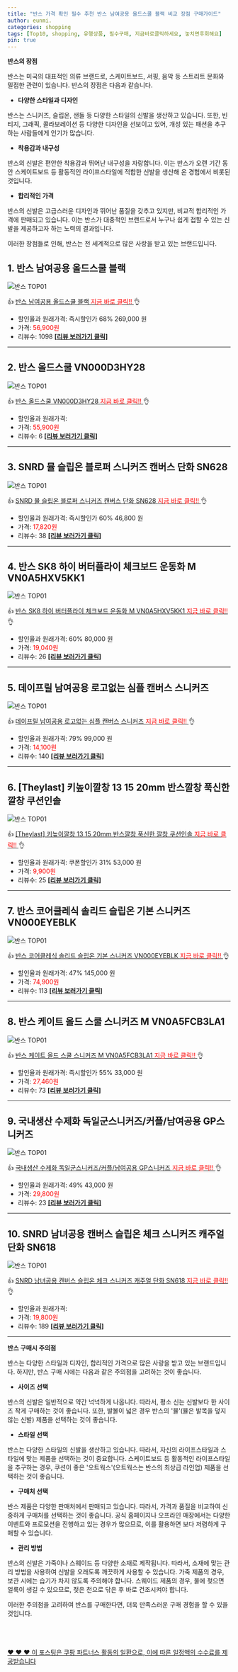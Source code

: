```yaml
---
title: "반스 가격 확인 필수 추천 반스 남여공용 올드스쿨 블랙 비교 장점 구매가이드"
author: eunmi.
categories: shopping
tags: [Top10, shopping, 유행상품, 필수구매, 지금바로클릭하세요, 놓치면후회해요]
pin: true
---
```

**반스의 장점**

반스는 미국의 대표적인 의류 브랜드로, 스케이트보드, 서핑, 음악 등 스트리트 문화와 밀접한 관련이 있습니다. 반스의 장점은 다음과 같습니다.

* **다양한 스타일과 디자인**

반스는 스니커즈, 슬립온, 샌들 등 다양한 스타일의 신발을 생산하고 있습니다. 또한, 빈티지, 그래픽, 콜라보레이션 등 다양한 디자인을 선보이고 있어, 개성 있는 패션을 추구하는 사람들에게 인기가 많습니다.

* **착용감과 내구성**

반스의 신발은 편안한 착용감과 뛰어난 내구성을 자랑합니다. 이는 반스가 오랜 기간 동안 스케이트보드 등 활동적인 라이프스타일에 적합한 신발을 생산해 온 경험에서 비롯된 것입니다.

* **합리적인 가격**

반스의 신발은 고급스러운 디자인과 뛰어난 품질을 갖추고 있지만, 비교적 합리적인 가격에 판매되고 있습니다. 이는 반스가 대중적인 브랜드로서 누구나 쉽게 접할 수 있는 신발을 제공하고자 하는 노력의 결과입니다.

이러한 장점들로 인해, 반스는 전 세계적으로 많은 사랑을 받고 있는 브랜드입니다.

   

## 1. 반스 남여공용 올드스쿨 블랙

![반스 TOP01](https://thumbnail7.coupangcdn.com/thumbnails/remote/230x230ex/image/vendor_inventory/94cf/0fa172400e0e6defb0a01ad8bd73daa1c7b12127d8c561ecf56eb1464bae.jpg)


👍 [반스 남여공용 올드스쿨 블랙 <font color=red> 지금 바로 클릭!! </font> ](https://link.coupang.com/re/AFFSDP?lptag=AF3617701&subid=GithubCoopas&pageKey=7538704561&traceid=V0-153&itemId=19812284255&vendorItemId=86848487165) 👌 


- 할인율과 원래가격: 즉시할인가 68%  269,000   원
- 가격: <span style='color:red'>56,900원</span>
- 리뷰수: 1098  [**[리뷰 보러가기 클릭]**](https://link.coupang.com/re/AFFSDP?lptag=AF3617701&subid=GithubCoopas&pageKey=7538704561&traceid=V0-153&itemId=19812284255&vendorItemId=86848487165)

---


   

## 2. 반스 올드스쿨 VN000D3HY28

![반스 TOP01](https://thumbnail6.coupangcdn.com/thumbnails/remote/230x230ex/image/vendor_inventory/90e1/1bf23db4ed1c3af56bd559fdebe5d3011ce6b996a4c982fa69dcf2c40b67.JPG)


👍 [반스 올드스쿨 VN000D3HY28 <font color=red> 지금 바로 클릭!! </font> ](https://link.coupang.com/re/AFFSDP?lptag=AF3617701&subid=GithubCoopas&pageKey=7657571080&traceid=V0-153&itemId=20391995155&vendorItemId=87425961437) 👌 


- 할인율과 원래가격: 
- 가격: <span style='color:red'>55,900원</span>
- 리뷰수: 6  [**[리뷰 보러가기 클릭]**](https://link.coupang.com/re/AFFSDP?lptag=AF3617701&subid=GithubCoopas&pageKey=7657571080&traceid=V0-153&itemId=20391995155&vendorItemId=87425961437)

---


   

## 3. SNRD 뮬 슬립온 블로퍼 스니커즈 캔버스 단화 SN628

![반스 TOP01](https://thumbnail6.coupangcdn.com/thumbnails/remote/230x230ex/image/retail/images/3573098258126522-368a13ae-b6d2-4432-9389-d87925cc09cf.jpg)


👍 [SNRD 뮬 슬립온 블로퍼 스니커즈 캔버스 단화 SN628 <font color=red> 지금 바로 클릭!! </font> ](https://link.coupang.com/re/AFFSDP?lptag=AF3617701&subid=GithubCoopas&pageKey=7424802363&traceid=V0-153&itemId=19270511256&vendorItemId=86385721182) 👌 


- 할인율과 원래가격: 즉시할인가 60%  46,800   원
- 가격: <span style='color:red'>17,820원</span>
- 리뷰수: 38  [**[리뷰 보러가기 클릭]**](https://link.coupang.com/re/AFFSDP?lptag=AF3617701&subid=GithubCoopas&pageKey=7424802363&traceid=V0-153&itemId=19270511256&vendorItemId=86385721182)

---


   

## 4. 반스 SK8 하이 버터플라이 체크보드 운동화 M VN0A5HXV5KK1

![반스 TOP01](https://thumbnail10.coupangcdn.com/thumbnails/remote/230x230ex/image/retail/images/722373184146248-70998fce-0cef-446b-beb2-c454a9d915c9.jpg)


👍 [반스 SK8 하이 버터플라이 체크보드 운동화 M VN0A5HXV5KK1 <font color=red> 지금 바로 클릭!! </font> ](https://link.coupang.com/re/AFFSDP?lptag=AF3617701&subid=GithubCoopas&pageKey=6393356758&traceid=V0-153&itemId=13639226450&vendorItemId=80891934687) 👌 


- 할인율과 원래가격: 60%  80,000   원
- 가격: <span style='color:red'>19,040원</span>
- 리뷰수: 26  [**[리뷰 보러가기 클릭]**](https://link.coupang.com/re/AFFSDP?lptag=AF3617701&subid=GithubCoopas&pageKey=6393356758&traceid=V0-153&itemId=13639226450&vendorItemId=80891934687)

---


   

## 5. 데이프릴 남여공용 로고없는 심플 캔버스 스니커즈

![반스 TOP01](https://thumbnail8.coupangcdn.com/thumbnails/remote/230x230ex/image/vendor_inventory/4e9e/8d0457c9b34f9ac4c41b1389f95e02dae690a81dd9b03b94b3348645ab1e.jpg)


👍 [데이프릴 남여공용 로고없는 심플 캔버스 스니커즈 <font color=red> 지금 바로 클릭!! </font> ](https://link.coupang.com/re/AFFSDP?lptag=AF3617701&subid=GithubCoopas&pageKey=7005273799&traceid=V0-153&itemId=17193603699&vendorItemId=84365708416) 👌 


- 할인율과 원래가격: 79%  99,000   원
- 가격: <span style='color:red'>14,100원</span>
- 리뷰수: 140  [**[리뷰 보러가기 클릭]**](https://link.coupang.com/re/AFFSDP?lptag=AF3617701&subid=GithubCoopas&pageKey=7005273799&traceid=V0-153&itemId=17193603699&vendorItemId=84365708416)

---


   

## 6. [Theylast] 키높이깔창 13 15 20mm 반스깔창 푹신한 깔창 쿠션인솔

![반스 TOP01](https://thumbnail8.coupangcdn.com/thumbnails/remote/230x230ex/image/vendor_inventory/4af9/7da5bc396889e0bd144c11dfd75ca5efa30f457b2b6b48e9fdd923f4b65e.jpg)


👍 [[Theylast] 키높이깔창 13 15 20mm 반스깔창 푹신한 깔창 쿠션인솔 <font color=red> 지금 바로 클릭!! </font> ](https://link.coupang.com/re/AFFSDP?lptag=AF3617701&subid=GithubCoopas&pageKey=7683336517&traceid=V0-153&itemId=20527247298&vendorItemId=86337346809) 👌 


- 할인율과 원래가격: 쿠폰할인가 31%  53,000   원
- 가격: <span style='color:red'>9,900원</span>
- 리뷰수: 25  [**[리뷰 보러가기 클릭]**](https://link.coupang.com/re/AFFSDP?lptag=AF3617701&subid=GithubCoopas&pageKey=7683336517&traceid=V0-153&itemId=20527247298&vendorItemId=86337346809)

---


   

## 7. 반스 코어클레식 솔리드 슬립온 기본 스니커즈 VN000EYEBLK

![반스 TOP01](https://thumbnail10.coupangcdn.com/thumbnails/remote/230x230ex/image/vendor_inventory/18f1/cb15d8a21eefda73a785b0cb3bb92b555f7f5f626b552499299f2acfc734.jpg)


👍 [반스 코어클레식 솔리드 슬립온 기본 스니커즈 VN000EYEBLK <font color=red> 지금 바로 클릭!! </font> ](https://link.coupang.com/re/AFFSDP?lptag=AF3617701&subid=GithubCoopas&pageKey=7107123068&traceid=V0-153&itemId=19384884614&vendorItemId=86497337592) 👌 


- 할인율과 원래가격: 47%  145,000   원
- 가격: <span style='color:red'>74,900원</span>
- 리뷰수: 113  [**[리뷰 보러가기 클릭]**](https://link.coupang.com/re/AFFSDP?lptag=AF3617701&subid=GithubCoopas&pageKey=7107123068&traceid=V0-153&itemId=19384884614&vendorItemId=86497337592)

---


   

## 8. 반스 케이트 올드 스쿨 스니커즈 M VN0A5FCB3LA1

![반스 TOP01](https://thumbnail10.coupangcdn.com/thumbnails/remote/230x230ex/image/retail/images/2901302236939761-5672a8fe-aca9-40c3-9202-8e196283f7f5.jpg)


👍 [반스 케이트 올드 스쿨 스니커즈 M VN0A5FCB3LA1 <font color=red> 지금 바로 클릭!! </font> ](https://link.coupang.com/re/AFFSDP?lptag=AF3617701&subid=GithubCoopas&pageKey=6427593085&traceid=V0-153&itemId=14032042012&vendorItemId=81280394460) 👌 


- 할인율과 원래가격: 즉시할인가 55%  33,000   원
- 가격: <span style='color:red'>27,460원</span>
- 리뷰수: 73  [**[리뷰 보러가기 클릭]**](https://link.coupang.com/re/AFFSDP?lptag=AF3617701&subid=GithubCoopas&pageKey=6427593085&traceid=V0-153&itemId=14032042012&vendorItemId=81280394460)

---


   

## 9. 국내생산 수제화 독일군스니커즈/커플/남여공용 GP스니커즈

![반스 TOP01](https://thumbnail7.coupangcdn.com/thumbnails/remote/230x230ex/image/vendor_inventory/bf59/4e029f5af44ca97ee7e99cdca014a944763f5c7b7024ac3939ba7a03f59a.jpg)


👍 [국내생산 수제화 독일군스니커즈/커플/남여공용 GP스니커즈 <font color=red> 지금 바로 클릭!! </font> ](https://link.coupang.com/re/AFFSDP?lptag=AF3617701&subid=GithubCoopas&pageKey=6602457019&traceid=V0-153&itemId=14940120111&vendorItemId=82165189467) 👌 


- 할인율과 원래가격: 49%  43,000   원
- 가격: <span style='color:red'>29,800원</span>
- 리뷰수: 23  [**[리뷰 보러가기 클릭]**](https://link.coupang.com/re/AFFSDP?lptag=AF3617701&subid=GithubCoopas&pageKey=6602457019&traceid=V0-153&itemId=14940120111&vendorItemId=82165189467)

---


   

## 10. SNRD 남녀공용 캔버스 슬립온 체크 스니커즈 캐주얼 단화 SN618

![반스 TOP01](https://thumbnail9.coupangcdn.com/thumbnails/remote/230x230ex/image/retail/images/2023/01/30/17/6/3e68e1e2-b988-4ad4-baec-65bb8aa194c5.jpg)


👍 [SNRD 남녀공용 캔버스 슬립온 체크 스니커즈 캐주얼 단화 SN618 <font color=red> 지금 바로 클릭!! </font> ](https://link.coupang.com/re/AFFSDP?lptag=AF3617701&subid=GithubCoopas&pageKey=7099805396&traceid=V0-153&itemId=17719094944&vendorItemId=84883927407) 👌 


- 할인율과 원래가격: 
- 가격: <span style='color:red'>19,800원</span>
- 리뷰수: 189  [**[리뷰 보러가기 클릭]**](https://link.coupang.com/re/AFFSDP?lptag=AF3617701&subid=GithubCoopas&pageKey=7099805396&traceid=V0-153&itemId=17719094944&vendorItemId=84883927407)

---
**반스 구매시 주의점**

반스는 다양한 스타일과 디자인, 합리적인 가격으로 많은 사랑을 받고 있는 브랜드입니다. 하지만, 반스 구매 시에는 다음과 같은 주의점을 고려하는 것이 좋습니다.

* **사이즈 선택**

반스의 신발은 일반적으로 약간 넉넉하게 나옵니다. 따라서, 평소 신는 신발보다 한 사이즈 작게 구매하는 것이 좋습니다. 또한, 발볼이 넓은 경우 반스의 '뮬'(뮬은 발목을 덮지 않는 신발) 제품을 선택하는 것이 좋습니다.

* **스타일 선택**

반스는 다양한 스타일의 신발을 생산하고 있습니다. 따라서, 자신의 라이프스타일과 스타일에 맞는 제품을 선택하는 것이 중요합니다. 스케이트보드 등 활동적인 라이프스타일을 추구하는 경우, 쿠션이 좋은 '오트웍스'(오트웍스는 반스의 최상급 라인업) 제품을 선택하는 것이 좋습니다.

* **구매처 선택**

반스 제품은 다양한 판매처에서 판매되고 있습니다. 따라서, 가격과 품질을 비교하여 신중하게 구매처를 선택하는 것이 좋습니다. 공식 홈페이지나 오프라인 매장에서는 다양한 이벤트와 프로모션을 진행하고 있는 경우가 많으므로, 이를 활용하면 보다 저렴하게 구매할 수 있습니다.

* **관리 방법**

반스의 신발은 가죽이나 스웨이드 등 다양한 소재로 제작됩니다. 따라서, 소재에 맞는 관리 방법을 사용하여 신발을 오래도록 깨끗하게 사용할 수 있습니다. 가죽 제품의 경우, 보관 시에는 습기가 차지 않도록 주의해야 합니다. 스웨이드 제품의 경우, 물에 젖으면 얼룩이 생길 수 있으므로, 젖은 천으로 닦은 후 바로 건조시켜야 합니다.

이러한 주의점을 고려하여 반스를 구매한다면, 더욱 만족스러운 구매 경험을 할 수 있을 것입니다.<br><br><br><br><br> [ ❤ ❤ ❤ 이 포스팅은 쿠팡 파트너스 활동의 일환으로, 이에 따른 일정액의 수수료를 제공받습니다](https://link.coupang.com/a/bcEFyh)